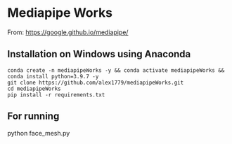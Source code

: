 # Mediapipe Works
From: https://google.github.io/mediapipe/

## Installation on Windows using Anaconda
```
conda create -n mediapipeWorks -y && conda activate mediapipeWorks && conda install python=3.9.7 -y
git clone https://github.com/alex1779/mediapipeWorks.git
cd mediapipeWorks
pip install -r requirements.txt
```

## For running
python face_mesh.py
